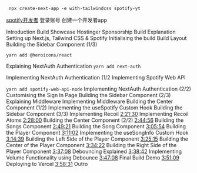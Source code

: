 
` npx create-next-app -e with-tailwindcss spotify-yt`

[spotify开发者](https://developer.spotify.com/)
登录账号 
创建一个开发者app

Introduction 
Build Showcase Hostinger Sponsorship Build Explanation Setting up Next.js, Tailwind CSS & Spotify 
Initialising the build 
Build Layout
Building the Sidebar Component (1/3)

`yarn add @heroicons/react`


Explaining NextAuth Authentication
`yarn add next-auth`

Implementing NextAuth Authentication (1/2
Implementing Spotify Web API

`yarn add spotify-web-api-node`
Implementing NextAuth Authentication (2/2)
Customising the Sign In Page
Building the Sidebar Component (2/3)
Explaining Middleware
Implementing Middleware
Building the Center Component (1/2) 
Implementing the useSpotify Custom Hook
Building the Sidebar Component (3/3)
Implementing Recoil [2:21:30](https://www.youtube.com/watch?v=3xrko3GpYoU&t=8490s) 
Implementing Recoil Atoms [2:28:00](https://www.youtube.com/watch?v=3xrko3GpYoU&t=8880s) Building the Center Component (2/2) [2:44:56](https://www.youtube.com/watch?v=3xrko3GpYoU&t=9896s) Building the Songs Component [2:49:21](https://www.youtube.com/watch?v=3xrko3GpYoU&t=10161s) Building the Song Component [3:05:54](https://www.youtube.com/watch?v=3xrko3GpYoU&t=11154s) Building the Player Component [3:11:02](https://www.youtube.com/watch?v=3xrko3GpYoU&t=11462s) Implementing the useSongInfo Custom Hook [3:14:39](https://www.youtube.com/watch?v=3xrko3GpYoU&t=11679s) Building the Left Side of the Player Component [3:25:15](https://www.youtube.com/watch?v=3xrko3GpYoU&t=12315s) Building the Center of the Player Component [3:34:22](https://www.youtube.com/watch?v=3xrko3GpYoU&t=12862s) Building the Right Side of the Player Component [3:37:08](https://www.youtube.com/watch?v=3xrko3GpYoU&t=13028s) Debouncing Explained [3:38:42](https://www.youtube.com/watch?v=3xrko3GpYoU&t=13122s) Implementing Volume Functionality using Debounce [3:47:08](https://www.youtube.com/watch?v=3xrko3GpYoU&t=13628s) Final Build Demo [3:51:09](https://www.youtube.com/watch?v=3xrko3GpYoU&t=13869s) Deploying to Vercel [3:58:31](https://www.youtube.com/watch?v=3xrko3GpYoU&t=14311s) Outro
